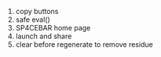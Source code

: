 1. copy buttons
2. safe eval()
3. SP4CEBAR home page
4. launch and share
5. clear before regenerate to remove residue